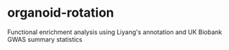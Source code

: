 # organoid-rotation
 Functional enrichment analysis using Liyang's annotation and UK Biobank GWAS summary statistics